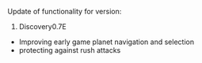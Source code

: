 Update of functionality for version:

1. Discovery0.7E
- Improving early game planet navigation and selection
- protecting against rush attacks
